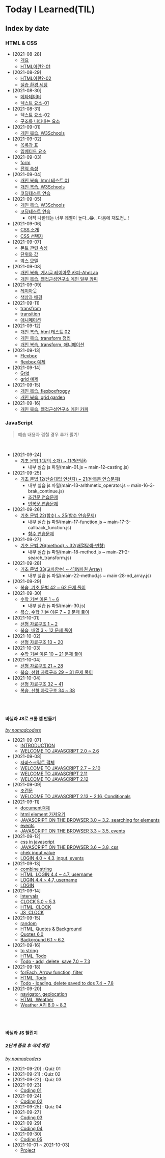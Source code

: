# Today I Learned(TIL)

## Index by date
### HTML & CSS
- [2021-08-28]
  - [개요](./html/00_html-summary.md#%EA%B0%9C%EC%9A%94)
  - [HTML이란?-01](./html/00_html-summary.md#html%EC%9D%B4%EB%9E%80-01)
- [2021-08-29]
  - [HTML이란?-02](./html/00_html-summary.md#html%EC%9D%B4%EB%9E%80-02)
  - [실습 환경 세팅](./html/210829_index.html)
- [2021-08-30]
  - [메타데이터](./html/00_html-summary.md#%EB%A9%94%ED%83%80%EB%8D%B0%EC%9D%B4%ED%84%B0)
  - [텍스트 요소-01](./html/00_html-summary.md#%ED%85%8D%EC%8A%A4%ED%8A%B8-%EC%9A%94%EC%86%8C-01)
- [2021-08-31]
  - [텍스트 요소-02](./html/00_html-summary.md#%ED%85%8D%EC%8A%A4%ED%8A%B8-%EC%9A%94%EC%86%8C-02)
  - [구조를 나타내는 요소](./html/00_html-summary.md#%EA%B5%AC%EC%A1%B0%EB%A5%BC-%EB%82%98%ED%83%80%EB%82%B4%EB%8A%94-%EC%9A%94%EC%86%8C)
- [2021-09-01]
  - [개인 복습, W3Schools](./html/210901_html-review.html)
- [2021-09-02]
  - [목록과 표](./html/00_html-summary.md#%EB%AA%A9%EB%A1%9D%EA%B3%BC-%ED%91%9C)
  - [임베디드 요소](./html/00_html-summary.md#%EC%9E%84%EB%B2%A0%EB%94%94%EB%93%9C-%EC%9A%94%EC%86%8C)
- [2021-09-03]
  - [form](./html/00_html-summary.md#form)
  - [전역 속성](./html/00_html-summary.md#%EC%A0%84%EC%97%AD-%EC%86%8D%EC%84%B1)
- [2021-09-04]
  - [개인 복습, html 테스트 01](./html/210904_html-test.html)
  - [개인 복습, W3Schools](./html/210904_html-review.html)
  - [코딩테스트 연습](./html/210904_coding-test.js)
- [2021-09-05]
  - [개인 복습, W3Schools](./html/210905_html-review.html)
  - [코딩테스트 연습](./html/210905_coding-test.js)
    - 아직 나한테는 너무 레벨이 높다..😂.. 다음에 재도전...!
- [2021-09-06]
  - [CSS 소개](./html/00_html-summary.md#CSS-%EC%86%8C%EA%B0%9C)
  - [CSS 선택자](./html/00_html-summary.md#CSS-%EC%84%A0%ED%83%9D%EC%9E%90)
- [2021-09-07]
  - [폰트 관련 속성](./html/00_html-summary.md#%ED%8F%B0%ED%8A%B8-%EA%B4%80%EB%A0%A8-%EC%86%8D%EC%84%B1)
  - [단위와 값](./html/00_html-summary.md#%EB%8B%A8%EC%9C%84%EC%99%80-%EA%B0%92)
  - [박스 모델](./html/00_html-summary.md#%EB%B0%95%EC%8A%A4-%EB%AA%A8%EB%8D%B8)
- [2021-09-08]
  - [개인 복습, 게시글 레이아웃 카피-AhnLab](./html/_project/01_ahn/210908_example-ahnlab.html)
  - [개인 복습, 웹접근성연구소 메인 일부 카피](./html/_project/02_wah/210908_example-wah.html)
- [2021-09-09]
  - [레이아웃](./html/00_html-summary.md#%EB%A0%88%EC%9D%B4%EC%95%84%EC%9B%83)
  - [색상과 배경](./html/00_html-summary.md#%EC%83%89%EC%83%81%EA%B3%BC-%EB%B0%B0%EA%B2%BD)
- [2021-09-11]
  - [transfrom](./html/00_html-summary.md#transform)
  - [transition](./html/00_html-summary.md#transition)
  - [애니메이션](./html/00_html-summary.md#%EC%95%A0%EB%8B%88%EB%A9%94%EC%9D%B4%EC%85%98)
- [2021-09-12]
  - [개인 복습, html 테스트 02](./html/210912_html-test.html)
  - [개인 복습, transform 정리](./html/210912_html-transform.html)
  - [개인 복습, transform, 애니메이션](./html/210912_html-cube.html)
- [2021-09-13]
  - [Flexbox](./html/00_html-summary.md#Flexbox)
  - [flexbox 예제](./html/210913_css-21_flexbox.html)
- [2021-09-14]
  - [Grid](./html/00_html-summary.md#Grid)
  - [grid 예제](./html/210914_css-22_grid.html)
- [2021-09-15]
  - [개인 복습, flexboxfroggy](./html/210915_html-flexboxfroggy.md)
  - [개인 복습, grid garden](./html/210915_html-gridgarden.md)
- [2021-09-16]
  - [개인 복습, 웹접근성연구소 메인 카피](./html/_project/03_wah-responsive/index.html)

### JavaScript
> 예습 내용과 겹칠 경우 추가 필기!
<br>

- [2021-09-24]
  - [기초 문법 1(강의 소개) ~ 11(형변환)](./javascript/00_javascript-summary.md#JavaScript%3F)
    - 내부 실습 js 파일(main-01.js ~ main-12-casting.js)
- [2021-09-25]
  - [기초 문법 12(산술대입 연산자) ~ 21(반복문 연습문제)](./javascript/00_javascript-summary.md#%EC%97%B0%EC%82%B0%EC%9E%90)
    - 내부 실습 js 파일(main-13-arithmetic_operator.js ~ main-16-3-brak_continue.js)
    - [조건문 연습문제](./javascript/zerobase/test/basic/15-test.js)
    - [반복문 연습문제](./javascript/zerobase/test/basic/16-test.js)
- [2021-09-26]
  - [기초 문법 22(함수) ~ 25(함수 연습문제)](./javascript/00_javascript-summary.md#Function)
    - 내부 실습 js 파일(main-17-function.js ~ main-17-3-callback_function.js)
    - [함수 연습문제](./javascript/zerobase/test/basic/17-test.js)
- [2021-09-27]
  - [기초 문법 26(method) ~ 32(배열탐색-변형)](./javascript/00_javascript-summary.md#method)
    - 내부 실습 js 파일(main-18-method.js ~ main-21-2-search_transform.js)
- [2021-09-28]
  - [기초 문법 33(고차함수) ~ 41(N차원 Array)](./javascript/00_javascript-summary.md#method)
    - 내부 실습 js 파일(main-22-method.js ~ main-28-nd_array.js)
- [2021-09-29]
  - [복습, 기초 문법 42 ~ 62 문제 풀이](./javascript/zerobase/test/basic/index.md)
- [2021-09-30]
  - [수학 기본 이론 1 ~ 6](./javascript/00_javascript-summary.md#Operation)
    - 내부 실습 js 파일(main-30.js)
  - [복습, 수학 기본 이론 7 ~ 9 문제 풀이](./javascript/zerobase/test/operation/index.md)
- [2021-10-01]
  - [선형 자료구조 1 ~ 2](./javascript/00_javascript-summary.md#Data-structure)
  - [복습, 배열 3 ~ 12 문제 풀이](./javascript/zerobase/test/data-structure/linear/index.md)
- [2021-10-02]
  - [선형 자료구조 13 ~ 20](./javascript/00_javascript-summary.md#prototype)
- [2021-10-03]
  - [수학 기본 이론 10 ~ 21 문제 풀이](./javascript/zerobase/test/operation/index.md)
- [2021-10-04]
  - [선형 자료구조 21 ~ 28](./javascript/00_javascript-summary.md#Double-Linked-List)
  - [복습, 선형 자료구조 29 ~ 31 문제 풀이](./javascript/zerobase/test/data-structure/linear/index.md#%EC%97%B0%EA%B2%B0%EB%A6%AC%EC%8A%A4%ED%8A%B8)
- [2021-10-04]
  - [선형 자료구조 32 ~ 41](./javascript/00_javascript-summary.md#Stack)
  - [복습, 선형 자료구조 34 ~ 38](./javascript/zerobase/test/data-structure/linear/index.md#%EC%8A%A4%ED%83%9D)
<br>
<br>

#### 바닐라 JS로 크롬 앱 만들기
<cite><a href="https://nomadcoders.co/javascript-for-beginners">by nomadcoders</a></cite>
<br>

- [2021-09-07]
  - [INTRODUCTION](./javascript/00_javascript-summary.md#JavaScript%3F)
  - [WELCOME TO JAVASCRIPT 2.0 ~ 2.6](./javascript/project-momentum/01_practice.js)
- [2021-09-08]
  - [자바스크립트 객체](./javascript/00_javascript-summary.md#Function)
  - [WELCOME TO JAVASCRIPT 2.7 ~ 2.10](./javascript/project-momentum/02_practice.js)
  - [WELCOME TO JAVASCRIPT 2.11](./javascript/project-momentum/03_practice-calculator.js)
  - [WELCOME TO JAVASCRIPT 2.12](./javascript/project-momentum/04_practice.js)
- [2021-09-09]
  - [조건문](./javascript/00_javascript-summary.md#Conditionals)
  - [WELCOME TO JAVASCRIPT 2.13 ~ 2.16, Conditionals](./javascript/project-momentum/05_practice.js)
- [2021-09-11]
  - [document객체](./javascript/00_javascript-summary.md#Document)
  - [html element 가져오기](./javascript/00_javascript-summary.md#getElement)
  - [JAVASCRIPT ON THE BROWSER 3.0 ~ 3.2, searching for elements](./javascript/project-momentum/06_practice.js)
  - [events](./javascript/00_javascript-summary.md#events)
  - [JAVASCRIPT ON THE BROWSER 3.3 ~ 3.5, events](./javascript/project-momentum/07_practice.js)
- [2021-09-12]
  - [css in javascript](./javascript/00_javascript-summary.md#css-in-javascript)
  - [JAVASCRIPT ON THE BROWSER 3.6 ~ 3.8, css](./javascript/project-momentum/08_practice.js)
  - [chek input value](./javascript/00_javascript-summary.md#check-input-value)
  - [LOGIN 4.0 ~ 4.3, input, events](./javascript/project-momentum/09_practice.js)
- [2021-09-13]
  - [combine string](./javascript/00_javascript-summary.md#combine-string)
  - [HTML, LOGIN 4.4 ~ 4.7, username](./javascript/project-momentum/test2.html)
  - [LOGIN 4.4 ~ 4.7, username](./javascript/project-momentum/10_practice.js)
  - [LOGIN](./javascript/project-momentum/momentum/js/greetings.js)
- [2021-09-14]
  - [intervals](./javascript/00_javascript-summary.md#intervals)
  - [CLOCK 5.0 ~ 5.3](./javascript/project-momentum/11_practice.js)
  - [HTML, CLOCK](./javascript/project-momentum/momentum/index.html)
  - [JS, CLOCK](./javascript/project-momentum/momentum/js/clock.js)
- [2021-09-15]
  - [random](./javascript/00_javascript-summary.md#random)
  - [HTML, Quotes & Background](./javascript/project-momentum/momentum/index.html)
  - [Quotes 6.0](./javascript/project-momentum/momentum/js/quotes.js)
  - [Background 6.1 ~ 6.2](./javascript/project-momentum/momentum/js/background.js)
- [2021-09-16]
  - [to string](./javascript/00_javascript-summary.md#object-to-string)
  - [HTML, Todo](./javascript/project-momentum/momentum/index.html)
  - [Todo - add, delete, save 7.0 ~ 7.3](./javascript/project-momentum/momentum/js/todo.js)
- [2021-09-18]
  - [forEach, Arrow function, filter](./javascript/00_javascript-summary.md#forEach)
  - [HTML, Todo](./javascript/project-momentum/momentum/index.html)
  - [Todo - loading, delete saved to dos 7.4 ~ 7.8](./javascript/project-momentum/momentum/js/todo.js)
- [2021-09-20]
  - [navigator, geolocation](./javascript/00_javascript-summary.md#geolocation)
  - [HTML, Weather](./javascript/project-momentum/momentum/index.html)
  - [Weather API 8.0 ~ 8.3](./javascript/project-momentum/momentum/js/todo.js)
<br>
<br>

#### 바닐라 JS 챌린지
##### 2단계 종료 후 삭제 예정
<cite><a href="https://nomadcoders.co/vanillajs-challenge">by nomadcoders</a></cite>
<br>

- [2021-09-20] : Quiz 01
- [2021-09-21] : Quiz 02
- [2021-09-22] : Quiz 03
- [2021-09-23]
  - [Coding 01](./javascript/challenge-vanilla/210923/index.html)
- [2021-09-24]
  - [Coding 02](./javascript/challenge-vanilla/210924/index.html)
- [2021-09-25] : Quiz 04
- [2021-09-27]
  - [Coding 03](./javascript/challenge-vanilla/210927/index.html)
- [2021-09-29]
  - [Coding 04](./javascript/challenge-vanilla/210929/index.html)
- [2021-09-30]
  - [Coding 05](./javascript/challenge-vanilla/210930/index.html)
- [2021-10-01 ~ 2021-10-03]
  - [Project](./javascript/challenge-vanilla/211001/index.html)

<!-- 
띄어쓰기는 + 대신 - 로 적용
인코더 : %EA%B5%AC%EC%A1%B0%EB%A5%BC+%EB%82%98%ED%83%80%EB%82%B4%EB%8A%94+%EC%9A%94%EC%86%8C
git : %EA%B5%AC%EC%A1%B0%EB%A5%BC-%EB%82%98%ED%83%80%EB%82%B4%EB%8A%94-%EC%9A%94%EC%86%8C
 -->
